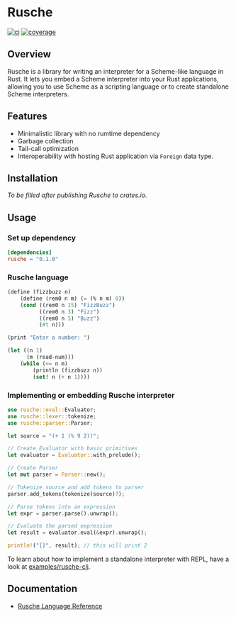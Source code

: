 # Rusche

[![ci](https://github.com/chanryu/rusche/actions/workflows/ci.yml/badge.svg)](https://github.com/chanryu/rusche/actions)
[![coverage](https://codecov.io/gh/chanryu/rusche/graph/badge.svg?token=EHPCRUWK96)](https://codecov.io/gh/chanryu/rusche)

## Overview

Rusche is a library for writing an interpreter for a Scheme-like language in Rust. It lets you embed a Scheme interpreter into your Rust applications, allowing you to use Scheme as a scripting language or to create standalone Scheme interpreters.


## Features

- Minimalistic library with no rumtime dependency
- Garbage collection
- Tail-call optimization
- Interoperability with hosting Rust application via `Foreign` data type.

## Installation

_To be filled after publishing Rusche to crates.io._

## Usage

### Set up dependency

```toml
[dependencies]
rusche = "0.1.0"
```

### Rusche language

```scheme
(define (fizzbuzz n)
    (define (rem0 n m) (= (% n m) 0))
    (cond ((rem0 n 15) "FizzBuzz")
          ((rem0 n 3) "Fizz")
          ((rem0 n 5) "Buzz")
          (#t n)))

(print "Enter a number: ")

(let ((n 1)
      (m (read-num)))
    (while (<= n m)
        (println (fizzbuzz n))
        (set! n (+ n 1))))
```

### Implementing or embedding Rusche interpreter

```rust
use rusche::eval::Evaluator;
use rusche::lexer::tokenize;
use rusche::parser::Parser;

let source = "(+ 1 (% 9 2))";

// Create Evaluator with basic primitives
let evaluator = Evaluator::with_prelude();

// Create Parser
let mut parser = Parser::new();

// Tokenize source and add tokens to parser
parser.add_tokens(tokenize(source)?);

// Parse tokens into an expression
let expr = parser.parse().unwrap();

// Evaluate the parsed expression
let result = evaluator.eval(&expr).unwrap();

println!("{}", result); // this will print 2
```

To learn about how to implement a standalone interpreter with REPL, have a look at [examples/rusche-cli](https://github.com/chanryu/rusche/blob/readme/examples/rusche-cli/repl.rs).

## Documentation

- [Rusche Language Reference](https://github.com/chanryu/rusche/wiki/Rusche-Language-Reference)
